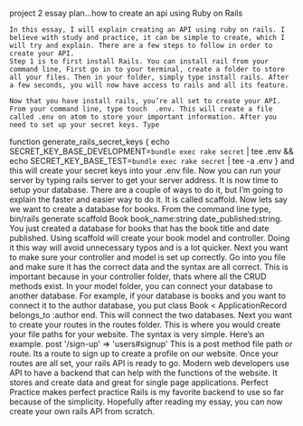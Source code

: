 project 2 essay plan…how to create an api using Ruby on Rails

	In this essay, I will explain creating an API using ruby on rails. I believe with study and practice, it can be simple to create, which I will try and explain. There are a few steps to follow in order to create your API.
	Step 1 is to first install Rails. You can install rail from your command line, First go in to your terminal, create a folder to store all your files. Then in your folder, simply type install rails. After a few seconds, you will now have access to rails and all its feature.

	Now that you have install rails, you’re all set to create your API. From your command line, type touch  .env. This will create a file called .env on atom to store your important information. After you need to set up your secret keys. Type
function generate_rails_secret_keys {
echo SECRET_KEY_BASE_DEVELOPMENT=`bundle exec rake secret` | tee .env && echo SECRET_KEY_BASE_TEST=`bundle exec rake secret` | tee -a .env
} and this will create your secret keys into your .env file.
Now you can run your server	by typing rails server to get your server address.
	It is now time to setup your database. There are a couple of ways to do it, but I’m going to explain the faster and easier way to do it. It is called scaffold.
Now lets say we want to create a database for books. From the command line type, bin/rails generate scaffold Book book_name:string date_published:string. You just created a database for books that has the book title and date published. Using scaffold will create your book model and controller. Doing it this way will avoid unnecessary typos and is a lot quicker.
	Next you want to make sure your controller and model is set up correctly. Go into you file and make sure it has the correct data and the syntax are all correct. This is important because in your controller folder, thats where all the CRUD methods exist. In your model folder, you can connect your database to another database. For example, if your database is books and you want to connect it to the author database, you put
class Book < ApplicationRecord
  belongs_to :author
end. This will connect the two databases.
	Next you want to create your routes in the routes folder. This is where you would create your file paths for your website. The syntax is very simple. Here’s an example.
post '/sign-up' => 'users#signup'
This is a post method file path or route. Its a route to sign up to create a profile on our website.
	Once your routes are all set, your rails API is ready to go. Modern web developers use API to have a backend that can help with the functions of the website. It stores and create data and great for single page applications.
	Perfect Practice makes perfect practice
Rails is my favorite backend to use so far because of the simplicity. Hopefully after reading my essay, you can now create your own rails API from scratch.
